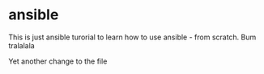 # ansible

This is just ansible turorial to learn how to use ansible - from scratch. 
Bum tralalala

Yet another change to the file
